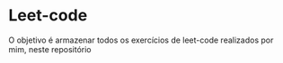 # Leet-code

O objetivo é armazenar todos os exercícios de leet-code realizados por mim, neste repositório
